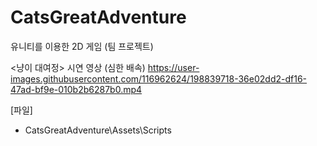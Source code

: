 # CatsGreatAdventure
유니티를 이용한 2D 게임 (팀 프로젝트)

<냥이 대여정> 시연 영상 (심한 배속)
https://user-images.githubusercontent.com/116962624/198839718-36e02dd2-df16-47ad-bf9e-010b2b6287b0.mp4

[파일]
- CatsGreatAdventure\Assets\Scripts
